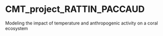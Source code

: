 # CMT_project_RATTIN_PACCAUD
Modeling the impact of temperature and anthropogenic activity on a coral ecosystem
